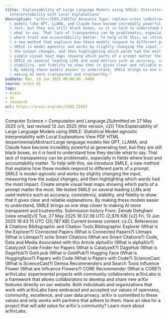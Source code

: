```yaml
---
title: 'Explainability of Large Language Models using SMILE: Statistical Model-agnostic
  Interpretability with Local Explanations'
description: "arXiv:2505.21657v2 Announce Type: replace-cross \nAbstract: Large language\
  \ models like GPT, LLAMA, and Claude have become incredibly powerful at generating\
  \ text, but they are still black boxes, so it is hard to understand how they decide\
  \ what to say. That lack of transparency can be problematic, especially in fields\
  \ where trust and accountability matter. To help with this, we introduce SMILE,\
  \ a new method that explains how these models respond to different parts of a prompt.\
  \ SMILE is model-agnostic and works by slightly changing the input, measuring how\
  \ the output changes, and then highlighting which words had the most impact. Create\
  \ simple visual heat maps showing which parts of a prompt matter the most. We tested\
  \ SMILE on several leading LLMs and used metrics such as accuracy, consistency,\
  \ stability, and fidelity to show that it gives clear and reliable explanations.\
  \ By making these models easier to understand, SMILE brings us one step closer to\
  \ making AI more transparent and trustworthy."
pubDate: Mon, 16 Jun 2025 00:00:00 -0400
source: arXiv AI
tags:
- arxiv
- ai
- research
url: https://arxiv.org/abs/2505.21657
---
```


Computer Science > Computation and Language
[Submitted on 27 May 2025 (v1), last revised 13 Jun 2025 (this version, v2)]
Title:Explainability of Large Language Models using SMILE: Statistical Model-agnostic Interpretability with Local Explanations
View PDF HTML (experimental)Abstract:Large language models like GPT, LLAMA, and Claude have become incredibly powerful at generating text, but they are still black boxes, so it is hard to understand how they decide what to say. That lack of transparency can be problematic, especially in fields where trust and accountability matter. To help with this, we introduce SMILE, a new method that explains how these models respond to different parts of a prompt. SMILE is model-agnostic and works by slightly changing the input, measuring how the output changes, and then highlighting which words had the most impact. Create simple visual heat maps showing which parts of a prompt matter the most. We tested SMILE on several leading LLMs and used metrics such as accuracy, consistency, stability, and fidelity to show that it gives clear and reliable explanations. By making these models easier to understand, SMILE brings us one step closer to making AI more transparent and trustworthy.
Submission history
From: Zeinab Dehghani [view email][v1] Tue, 27 May 2025 18:32:38 UTC (2,976 KB)
[v2] Fri, 13 Jun 2025 16:43:15 UTC (20,787 KB)
Current browse context:
cs.CL
References & Citations
Bibliographic and Citation Tools
Bibliographic Explorer (What is the Explorer?)
Connected Papers (What is Connected Papers?)
Litmaps (What is Litmaps?)
scite Smart Citations (What are Smart Citations?)
Code, Data and Media Associated with this Article
alphaXiv (What is alphaXiv?)
CatalyzeX Code Finder for Papers (What is CatalyzeX?)
DagsHub (What is DagsHub?)
Gotit.pub (What is GotitPub?)
Hugging Face (What is Huggingface?)
Papers with Code (What is Papers with Code?)
ScienceCast (What is ScienceCast?)
Demos
Recommenders and Search Tools
Influence Flower (What are Influence Flowers?)
CORE Recommender (What is CORE?)
arXivLabs: experimental projects with community collaborators
arXivLabs is a framework that allows collaborators to develop and share new arXiv features directly on our website.
Both individuals and organizations that work with arXivLabs have embraced and accepted our values of openness, community, excellence, and user data privacy. arXiv is committed to these values and only works with partners that adhere to them.
Have an idea for a project that will add value for arXiv's community? Learn more about arXivLabs.